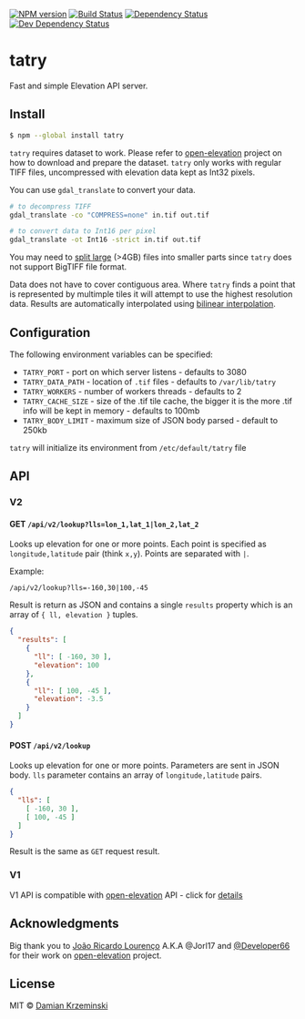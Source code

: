 [![NPM version][npm-image]][npm-url]
[![Build Status][travis-image]][travis-url]
[![Dependency Status][deps-image]][deps-url]
[![Dev Dependency Status][deps-dev-image]][deps-dev-url]

# tatry

Fast and simple Elevation API server.

## Install

```sh
$ npm --global install tatry
```

`tatry` requires dataset to work. Please refer to [open-elevation] project on how to download and prepare the dataset.
`tatry` only works with regular TIFF files, uncompressed with elevation data kept as Int32 pixels.

You can use `gdal_translate` to convert your data.

```sh
# to decompress TIFF
gdal_translate -co "COMPRESS=none" in.tif out.tif

# to convert data to Int16 per pixel
gdal_translate -ot Int16 -strict in.tif out.tif
```

You may need to [split large][split-tiles] (>4GB) files into smaller parts since `tatry` does not support BigTIFF file format.

Data does not have to cover contiguous area. Where `tatry` finds a point that is represented by multimple tiles it will attempt to use the highest resolution data. Results are automatically interpolated using [bilinear interpolation].

## Configuration

The following environment variables can be specified:

- `TATRY_PORT` - port on which server listens - defaults to 3080
- `TATRY_DATA_PATH` - location of `.tif` files - defaults to `/var/lib/tatry`
- `TATRY_WORKERS` - number of workers threads - defaults to 2
- `TATRY_CACHE_SIZE` - size of the .tif tile cache, the bigger it is the more .tif info will be kept in memory - defaults to 100mb
- `TATRY_BODY_LIMIT` - maximum size of JSON body parsed - default to 250kb

`tatry` will initialize its environment from `/etc/default/tatry` file

## API

### V2

#### GET `/api/v2/lookup?lls=lon_1,lat_1|lon_2,lat_2`

Looks up elevation for one or more points. Each point is specified as `longitude,latitude` pair (think `x,y`).
Points are separated with `|`.

Example:

    /api/v2/lookup?lls=-160,30|100,-45

Result is return as JSON and contains a single `results` property which is an array of `{ ll, elevation }` tuples.

```json
{
  "results": [
    {
      "ll": [ -160, 30 ],
      "elevation": 100
    },
    {
      "ll": [ 100, -45 ],
      "elevation": -3.5
    }
  ]
}
```

#### POST `/api/v2/lookup`

Looks up elevation for one or more points. Parameters are sent in JSON body. `lls` parameter contains an array
of `longitude,latitude` pairs.

```json
{
  "lls": [
    [ -160, 30 ],
    [ 100, -45 ]
  ]
}
```

Result is the same as `GET` request result.

### V1

V1 API is compatible with [open-elevation] API - click for [details][open-elevation-api]

## Acknowledgments

Big thank you to [João Ricardo Lourenço](https://github.com/Jorl17) A.K.A @Jorl17  and [@Developer66](https://github.com/Developer66) for their work on [open-elevation] project.

## License

MIT © [Damian Krzeminski](https://pirxpilot.me)

[split-tiles]: https://github.com/mapbox/gdal-polygonize-test/blob/master/split.sh
[bilinear interpolation]: https://en.wikipedia.org/wiki/Bilinear_interpolation

[open-elevation]: https://github.com/Jorl17/open-elevation
[open-elevation-api]: https://github.com/Jorl17/open-elevation/blob/master/docs/api.md

[npm-image]: https://img.shields.io/npm/v/tatry.svg
[npm-url]: https://npmjs.org/package/tatry

[travis-url]: https://travis-ci.com/mapwhit/tatry
[travis-image]: https://img.shields.io/travis/com/mapwhit/tatry.svg

[deps-image]: https://img.shields.io/david/mapwhit/tatry.svg
[deps-url]: https://david-dm.org/mapwhit/tatry

[deps-dev-image]: https://img.shields.io/david/dev/mapwhit/tatry.svg
[deps-dev-url]: https://david-dm.org/mapwhit/tatry?type=dev


